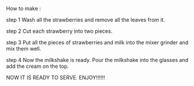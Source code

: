 How to make :

step 1 
Wash all the strawberries and remove all the leaves from it.

step 2
Cut each strawberry into two pieces.

step 3 
Put all the pieces of strawberries and milk into the mixer grinder and mix them well.

step 4
Now the milkshake is ready. Pour the milkshake into the glasses and add the cream on the top.

NOW IT IS READY TO SERVE. ENJOY!!!!!!